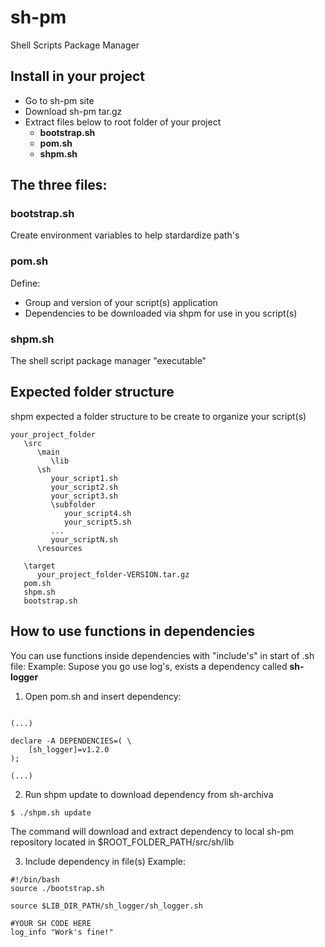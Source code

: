 # sh-pm
Shell Scripts Package Manager

## Install in your project

- Go to sh-pm site
- Download sh-pm tar.gz
- Extract files below to root folder of your project
  - **bootstrap.sh** 
  - **pom.sh**
  - **shpm.sh**
  
## The three files:
### bootstrap.sh
Create environment variables to help stardardize path's
  
### pom.sh
Define: 
- Group and version of your script(s) application
- Dependencies to be downloaded via shpm for use in you script(s)

### shpm.sh
The shell script package manager "executable"

## Expected folder structure
shpm expected a folder structure to be create to organize your script(s)
```
your_project_folder
   \src
      \main
         \lib
      \sh
         your_script1.sh
         your_script2.sh
         your_script3.sh
         \subfolder
            your_script4.sh
            your_script5.sh
         ...
         your_scriptN.sh
      \resources
  
   \target
      your_project_folder-VERSION.tar.gz
   pom.sh
   shpm.sh
   bootstrap.sh
```

## How to use functions in dependencies

You can use functions inside dependencies with "include's" in start of .sh file:
Example: Supose you go use log's, exists a dependency called **sh-logger**

1) Open pom.sh and insert dependency: 
```

(...)

declare -A DEPENDENCIES=( \
	[sh_logger]=v1.2.0 
);

(...)

```

2) Run shpm update to download dependency from sh-archiva
```
$ ./shpm.sh update
```
The command will download and extract dependency to local sh-pm repository located in $ROOT_FOLDER_PATH/src/sh/lib

3) Include dependency in file(s)
Example:
```
#!/bin/bash
source ./bootstrap.sh

source $LIB_DIR_PATH/sh_logger/sh_logger.sh            

#YOUR SH CODE HERE
log_info "Work's fine!"
```
